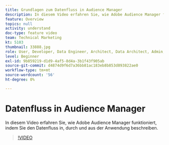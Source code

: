 ```yaml
---
title: Grundlagen zum Datenfluss in Audience Manager
description: In diesem Video erfahren Sie, wie Adobe Audience Manager funktioniert, indem Sie den Datenfluss in, durch und aus der Anwendung beschreiben.
feature: Overview
topics: null
activity: understand
doc-type: feature video
team: Technical Marketing
kt: 5103
thumbnail: 33888.jpg
role: User, Developer, Data Engineer, Architect, Data Architect, Admin, Leader
level: Beginner
exl-id: 9b859219-d1d9-4af5-8d4a-3b1f43f905ab
source-git-commit: d4874d9f6d7a36bb81ac183eb8b853d893822ae0
workflow-type: tm+mt
source-wordcount: '56'
ht-degree: 0%

---
```


# Datenfluss in Audience Manager

In diesem Video erfahren Sie, wie Adobe Audience Manager funktioniert, indem Sie den Datenfluss in, durch und aus der Anwendung beschreiben.

>[!VIDEO](https://video.tv.adobe.com/v/37089/?quality=12&captions=ger)
